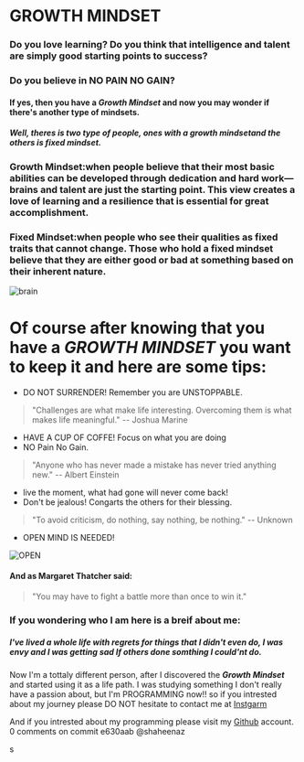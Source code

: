 # GROWTH MINDSET
### Do you love learning? Do you think that intelligence and talent are simply good starting points to success? 
### Do you believe in NO PAIN NO GAIN?
#### If yes, then you have a *Growth Mindset* and now you may wonder if there's another type of mindsets.
##### Well, theres is two type of people, ones with a *growth mindset*and the others is *fixed mindset*.
### Growth Mindset:when people believe that their most basic abilities can be developed through dedication and hard work—brains and talent are just the starting point. This view creates a love of learning and a resilience that is essential for great accomplishment.
### Fixed Mindset:when people who see their qualities as fixed traits that cannot change. Those who hold a fixed mindset believe that they are either good or bad at something based on their inherent nature. 

![brain](https://i2.wp.com/thebestbrainpossible.com/wp-content/uploads/2019/11/Untitled-design-17.png?ssl=1)
# Of course after knowing that you have a *GROWTH MINDSET* you want to keep it and here are some tips:
- DO NOT SURRENDER! Remember you are UNSTOPPABLE.
>"Challenges are what make life interesting. Overcoming them is what makes life meaningful." -- Joshua Marine
- HAVE A CUP OF COFFE! Focus on what you are doing 
- NO Pain No Gain.
>"Anyone who has never made a mistake has never tried anything new." -- Albert Einstein
- live the moment, what had gone will never come back!
- Don't be jealous! Congarts the others for their blessing.
> "To avoid criticism, do nothing, say nothing, be nothing." -- Unknown
- OPEN MIND IS NEEDED! 

![OPEN](https://www.insighttycoon.com/wp-content/uploads/2020/09/growth-mindset.jpg)
#### And as Margaret Thatcher said: 
>"You may have to fight a battle more than once to win it."
### If you wondering who I am here is a breif about me:
##### I've lived a whole life with regrets for things that I didn't even do,  I was envy and I was getting sad If others done somthing I could'nt do.
 Now I'm a tottaly different person, after I discovered the _**Growth Mindset**_ and started using it as a life path. 
I was studying something I don't really have a passion about, but I'm PROGRAMMING now!! so if you intrested about my journey please DO NOT hesitate to contact me at [Instgarm](https://www.instagram.com/shaheenaz_zuwayyed/)

And if you intrested about my programming please visit my [Github](https://github.com/shaheenaz) account.
0 comments on commit e630aab
@shaheenaz
 
s
